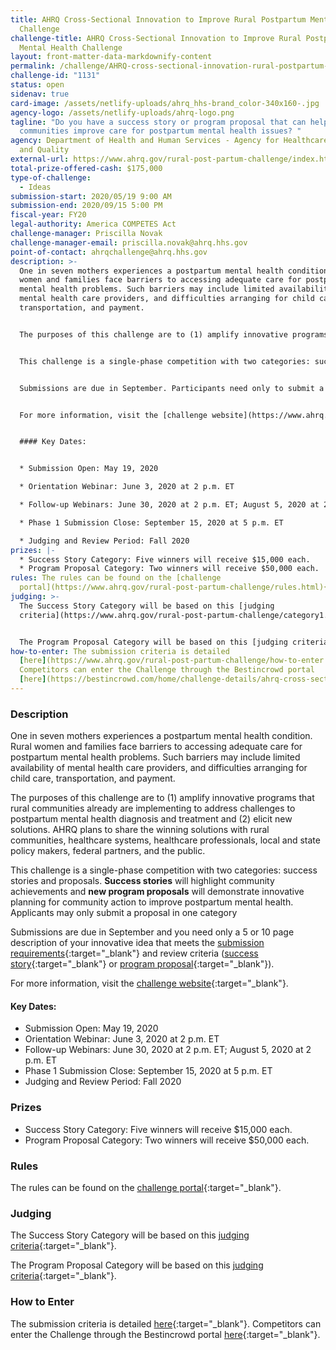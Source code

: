 ```yaml
---
title: AHRQ Cross-Sectional Innovation to Improve Rural Postpartum Mental Health
  Challenge
challenge-title: AHRQ Cross-Sectional Innovation to Improve Rural Postpartum
  Mental Health Challenge
layout: front-matter-data-markdownify-content
permalink: /challenge/AHRQ-cross-sectional-innovation-rural-postpartum-mental-health-challenge/
challenge-id: "1131"
status: open
sidenav: true
card-image: /assets/netlify-uploads/ahrq_hhs-brand_color-340x160-.jpg
agency-logo: /assets/netlify-uploads/ahrq-logo.png
tagline: "Do you have a success story or program proposal that can help rural
  communities improve care for postpartum mental health issues? "
agency: Department of Health and Human Services - Agency for Healthcare Research
  and Quality
external-url: https://www.ahrq.gov/rural-post-partum-challenge/index.html
total-prize-offered-cash: $175,000
type-of-challenge:
  - Ideas
submission-start: 2020/05/19 9:00 AM
submission-end: 2020/09/15 5:00 PM
fiscal-year: FY20
legal-authority: America COMPETES Act
challenge-manager: Priscilla Novak
challenge-manager-email: priscilla.novak@ahrq.hhs.gov
point-of-contact: ahrqchallenge@ahrq.hhs.gov
description: >-
  One in seven mothers experiences a postpartum mental health condition. Rural
  women and families face barriers to accessing adequate care for postpartum
  mental health problems. Such barriers may include limited availability of
  mental health care providers, and difficulties arranging for child care,
  transportation, and payment.


  The purposes of this challenge are to (1) amplify innovative programs that rural communities already are implementing to address challenges to postpartum mental health diagnosis and treatment and (2) elicit new solutions. The Agency for Healthcare Research and Quality (AHRQ) plans to share the winning solutions with rural communities, healthcare systems, healthcare professionals, local and state policy makers, federal partners, and the public. 


  This challenge is a single-phase competition with two categories: success stories and proposals. **Success stories** will highlight community achievements and **new program proposals** will demonstrate innovative planning for community action to improve postpartum mental health. Applicants may only submit a proposal in one category. 


  Submissions are due in September. Participants need only to submit a 5- or 10-page description of an innovative idea that meets the [submission requirements](https://www.ahrq.gov/rural-post-partum-challenge/how-to-enter.html){:target="_blank"} and review criteria ([success story](https://www.ahrq.gov/rural-post-partum-challenge/category1.html){:target="_blank"} or [program proposal](https://www.ahrq.gov/rural-post-partum-challenge/category2.html){:target="_blank"}).


  For more information, visit the [challenge website](https://www.ahrq.gov/rural-post-partum-challenge/index.html){:target="_blank"}.


  #### Key Dates:


  * Submission Open: May 19, 2020

  * Orientation Webinar: June 3, 2020 at 2 p.m. ET

  * Follow-up Webinars: June 30, 2020 at 2 p.m. ET; August 5, 2020 at 2 p.m. ET

  * Phase 1 Submission Close: September 15, 2020 at 5 p.m. ET

  * Judging and Review Period: Fall 2020
prizes: |-
  * Success Story Category: Five winners will receive $15,000 each. 
  * Program Proposal Category: Two winners will receive $50,000 each.
rules: The rules can be found on the [challenge
  portal](https://www.ahrq.gov/rural-post-partum-challenge/rules.html){:target="_blank"}.
judging: >-
  The Success Story Category will be based on this [judging
  criteria](https://www.ahrq.gov/rural-post-partum-challenge/category1.html){:target="_blank"}.  


  The Program Proposal Category will be based on this [judging criteria](https://www.ahrq.gov/rural-post-partum-challenge/category2.html){:target="_blank"}.
how-to-enter: The submission criteria is detailed
  [here](https://www.ahrq.gov/rural-post-partum-challenge/how-to-enter.html).
  Competitors can enter the Challenge through the Bestincrowd portal
  [here](https://bestincrowd.com/home/challenge-details/ahrq-cross-sectional-innovation-to-improve-rural-postpartum-mental-health-challenge){:target="_blank"}.
---
```

### Description

One in seven mothers experiences a postpartum mental health condition. Rural women and families face barriers to accessing adequate care for postpartum mental health problems. Such barriers may include limited availability of mental health care providers, and difficulties arranging for child care, transportation, and payment.

The purposes of this challenge are to (1) amplify innovative programs that rural communities already are implementing to address challenges to postpartum mental health diagnosis and treatment and (2) elicit new solutions. AHRQ plans to share the winning solutions with rural communities, healthcare systems, healthcare professionals, local and state policy makers, federal partners, and the public. 

This challenge is a single-phase competition with two categories: success stories and proposals. **Success stories** will highlight community achievements and **new program proposals** will demonstrate innovative planning for community action to improve postpartum mental health. Applicants may only submit a proposal in one category 

Submissions are due in September and you need only a 5 or 10 page description of your innovative idea that meets the [submission requirements](https://www.ahrq.gov/rural-post-partum-challenge/how-to-enter.html){:target="_blank"} and review criteria ([success story](https://www.ahrq.gov/rural-post-partum-challenge/category1.html){:target="_blank"} or [program proposal](https://www.ahrq.gov/rural-post-partum-challenge/category2.html){:target="_blank"}).

For more information, visit the [challenge website](https://www.ahrq.gov/rural-post-partum-challenge/index.html){:target="_blank"}.

#### Key Dates:

* Submission Open: May 19, 2020
* Orientation Webinar: June 3, 2020 at 2 p.m. ET
* Follow-up Webinars: June 30, 2020 at 2 p.m. ET; August 5, 2020 at 2 p.m. ET
* Phase 1 Submission Close: September 15, 2020 at 5 p.m. ET
* Judging and Review Period: Fall 2020

### Prizes

* Success Story Category: Five winners will receive $15,000 each. 
* Program Proposal Category: Two winners will receive $50,000 each.

### Rules

The rules can be found on the [challenge portal](https://www.ahrq.gov/rural-post-partum-challenge/rules.html){:target="_blank"}.

### Judging

The Success Story Category will be based on this [judging criteria](https://www.ahrq.gov/rural-post-partum-challenge/category1.html){:target="_blank"}.  

The Program Proposal Category will be based on this [judging criteria](https://www.ahrq.gov/rural-post-partum-challenge/category2.html){:target="_blank"}.

### How to Enter

The submission criteria is detailed [here](https://www.ahrq.gov/rural-post-partum-challenge/how-to-enter.html){:target="_blank"}. Competitors can enter the Challenge through the Bestincrowd portal [here](https://bestincrowd.com/home/challenge-details/ahrq-cross-sectional-innovation-to-improve-rural-postpartum-mental-health-challenge){:target="_blank"}.